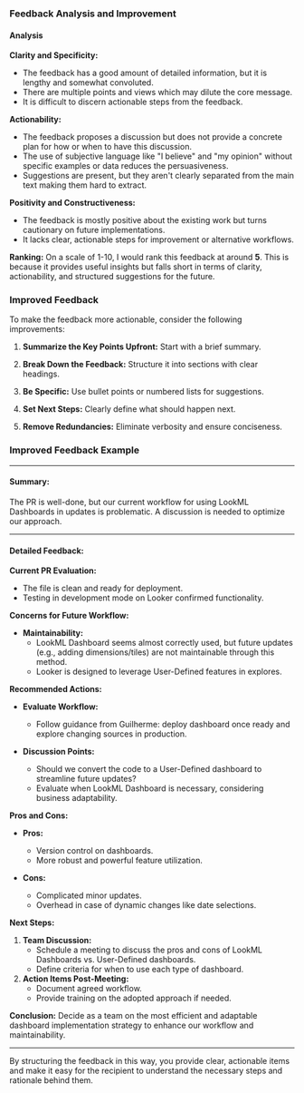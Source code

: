 ### Feedback Analysis and Improvement

#### Analysis
**Clarity and Specificity:**
- The feedback has a good amount of detailed information, but it is lengthy and somewhat convoluted.
- There are multiple points and views which may dilute the core message.
- It is difficult to discern actionable steps from the feedback.

**Actionability:**
- The feedback proposes a discussion but does not provide a concrete plan for how or when to have this discussion.
- The use of subjective language like "I believe" and "my opinion" without specific examples or data reduces the persuasiveness.
- Suggestions are present, but they aren't clearly separated from the main text making them hard to extract.

**Positivity and Constructiveness:**
- The feedback is mostly positive about the existing work but turns cautionary on future implementations.
- It lacks clear, actionable steps for improvement or alternative workflows.

**Ranking:**
On a scale of 1-10, I would rank this feedback at around **5**. This is because it provides useful insights but falls short in terms of clarity, actionability, and structured suggestions for the future.

### Improved Feedback
To make the feedback more actionable, consider the following improvements:

1. **Summarize the Key Points Upfront:**
   Start with a brief summary.

2. **Break Down the Feedback:**
   Structure it into sections with clear headings.

3. **Be Specific:**
   Use bullet points or numbered lists for suggestions.

4. **Set Next Steps:**
   Clearly define what should happen next.

5. **Remove Redundancies:**
   Eliminate verbosity and ensure conciseness.

### Improved Feedback Example

---

#### Summary:
The PR is well-done, but our current workflow for using LookML Dashboards in updates is problematic. A discussion is needed to optimize our approach.

---

#### Detailed Feedback:

**Current PR Evaluation:**
- The file is clean and ready for deployment.
- Testing in development mode on Looker confirmed functionality.

**Concerns for Future Workflow:**
- **Maintainability:**
  - LookML Dashboard seems almost correctly used, but future updates (e.g., adding dimensions/tiles) are not maintainable through this method.
  - Looker is designed to leverage User-Defined features in explores.

**Recommended Actions:**
- **Evaluate Workflow:**
  - Follow guidance from Guilherme: deploy dashboard once ready and explore changing sources in production.
  
- **Discussion Points:**
  - Should we convert the code to a User-Defined dashboard to streamline future updates?
  - Evaluate when LookML Dashboard is necessary, considering business adaptability.

**Pros and Cons:**
- **Pros:**
  - Version control on dashboards.
  - More robust and powerful feature utilization.
  
- **Cons:**
  - Complicated minor updates.
  - Overhead in case of dynamic changes like date selections.
  
**Next Steps:**
1. **Team Discussion:**
   - Schedule a meeting to discuss the pros and cons of LookML Dashboards vs. User-Defined dashboards.
   - Define criteria for when to use each type of dashboard.
2. **Action Items Post-Meeting:**
   - Document agreed workflow.
   - Provide training on the adopted approach if needed.

**Conclusion:**
Decide as a team on the most efficient and adaptable dashboard implementation strategy to enhance our workflow and maintainability.

---

By structuring the feedback in this way, you provide clear, actionable items and make it easy for the recipient to understand the necessary steps and rationale behind them.